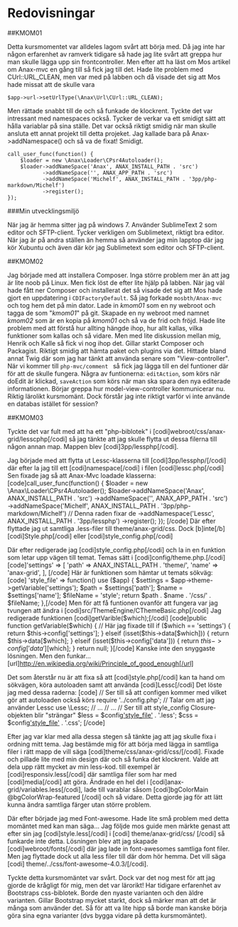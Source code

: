 Redovisningar
===================

##KMOM01

Detta kursmomentet var alldeles lagom svårt att börja med. Då jag inte har någon erfarenhet av ramverk tidigare så hade jag lite svårt att greppa hur man skulle lägga upp sin frontcontroller. Men efter att ha läst om Mos artikel om Anax-mvc en gång till så fick jag till det.
Hade lite problem med CUrl::URL_CLEAN, men var med på labben och då visade det sig att Mos hade missat att de skulle vara
```
$app->url->setUrlType(\Anax\Url\CUrl::URL_CLEAN);
```
Men rättade snabbt till de och så funkade de klockrent.
Tyckte det var intressant med namespaces också. Tycker de verkar va ett smidigt sätt att hålla variablar på sina ställe. Det var också riktigt smidig när man skulle ansluta ett annat projekt till detta projeket.
Jag kallade bara på Anax->addNamespace() och så va de fixat! Smidigt.
```
call_user_func(function() {
    $loader = new \Anax\Loader\CPsr4Autoloader();
    $loader->addNameSpace('Anax', ANAX_INSTALL_PATH . 'src')
           ->addNameSpace('', ANAX_APP_PATH . 'src')
           ->addNameSpace('Michelf', ANAX_INSTALL_PATH . '3pp/php-markdown/Michelf')
           ->register();
});
```
###Min utvecklingsmiljö

När jag är hemma sitter jag på windows 7. Använder SublimeText 2 som editor och SFTP-client. Tycker verkligen om Sublimetext, riktigt bra editor.
När jag är på andra ställen än hemma så använder jag min lapptop där jag kör Xubuntu och även där kör jag Sublimetext som editor och SFTP-client.

##KMOM02

Jag började med att installera Composer. Inga större problem mer än att jag är lite noob på Linux. Men fick löst de efter lite hjälp på labben. När jag väl hade fått ner Composer och installerat det så visade det sig att Mos hade gjort en uppdatering i <code>CDIFactoryDefault</code>. Så jag forkade <code>mosbth/Anax-mvc</code> och tog hem det på min dator. Lade in *kmom01* som en ny webroot och tagga de som "*kmom01*" på git. Skapade en ny webroot med namnet *kmom02* som är en kopia på *kmom01* och så va de frid och fröjd.
Hade lite problem med att förstå hur allting hängde ihop, hur allt kallas, vilka funktioner som kallas och så vidare. Men med lite diskussion mellan mig, Henrik och Kalle så fick vi nog ihop det.
Gillar starkt Composer och Packagist. Riktigt smidig att hämta paket och plugins via det. Hittade bland annat Twig där som jag har tänkt att använda senare som "View-controller". När vi kommer till <code>php-mvc/comment </code> så fick jag lägga till en del funtioner där för att de skulle fungera. Några av funtionerna: <code>editAction</code>, som körs när doEdit är klickad, <code>saveAction</code> som körs när man ska spara den nya editerade informationen. Börjar greppa hur model-view-controller kommunicerar nu. Riktig lärolikt kursmomänt. Dock förstår jag inte riktigt varför vi inte använde en databas istället för session?


##KMOM03

Tyckte det var fult med att ha ett "php-biblotek" i [codi]webroot/css/anax-grid/lesscphp[/codi] så jag tänkte att jag skulle flytta ut dessa filerna till någon annan map. Mappen blev [codi]3pp/lessphp[/codi].

Jag började med att flytta ut Lessc-klasserna till [codi]3pp/lessphp/[/codi]  där efter la jag till ett [codi]namespace[/codi] i filen [codi]lessc.php[/codi]
Sen fixade jag så att Anax-Mvc loadade klasserna:
[code]call_user_func(function() {
    $loader = new \Anax\Loader\CPsr4Autoloader();
    $loader->addNameSpace('Anax', ANAX_INSTALL_PATH . 'src')
           ->addNameSpace('', ANAX_APP_PATH . 'src')
           ->addNameSpace('Michelf', ANAX_INSTALL_PATH . '3pp/php-markdown/Michelf')
           // Denna raden fixar de
           ->addNamespace('Lessc', ANAX_INSTALL_PATH . '3pp/lessphp')
           ->register();
});
[/code]
Där efter flyttade jag ut samtliga .less-filer till theme/anax-grid/css.
Dock [b]inte[/b] [codi]Style.php[/codi] eller [codi]style_config.php[/codi]

Där efter redigerade jag [codi]style_config.php[/codi] och la in en funktion som letar upp vägen till temat.
Temas sätt i [codi]config/theme.php.[/codi]
[code]'settings' => [
        'path' => ANAX_INSTALL_PATH . 'theme/',
        'name' => 'anax-grid',
    ],
[/code]
Här är funktionen som hämtar ut temats sökväg:
[code]
 'style_file' => function() use ($app) {
        $settings = $app->theme->getVariable('settings');
        $path = $settings['path'];
        $name = $settings['name'];
        $fileName = 'style';
        return $path . $name . '/css/' . $fileName;
 },[/code]
Men för att få funtionen ovanför att fungera var jag tvungen att ändra i [codi]src/ThemeEngine/CThemeBasic.php[/codi]
Jag redigerade funktionen [codi]getVarible($which);[/codi]
[code]public function getVariable($which)
{
    //  Här jag fixade till
    if ($which == 'settings') {
        return $this->config['settings'];
    } elseif (isset($this->data[$which])) {
        return $this->data[$which];
    } elseif (isset($this->config['data'])) {
        return $this->config['data'][$which];
    }
    return null;
}[/code]
Kanske inte den snyggaste lösningen. Men den funkar... [url]http://en.wikipedia.org/wiki/Principle_of_good_enough[/url]

Det som återstår nu är att fixa så att [codi]style.php[/codi] kan ta hand om sökvägen, köra autoloaden samt att använda [codi]Lessc[/codi]
Det löste jag med dessa raderna:
[code]
// Ser till så att configen kommer med vilket gör att autoloaden också körs
require '../config.php';
// Talar om att jag använder Lessc
use \Lessc;
// ...
// ...
// Ser till att style_config Closure-objekten blir "strängar"
$less = $config['style_file']() . '.less';
$css = $config['style_file']() . '.css';
[/code]

Efter jag var klar med alla dessa stegen så tänkte jag att jag skulle fixa i ordning mitt tema. Jag bestämde mig för att börja med lägga in samtliga filer i rätt mapp de vill säga [codi]theme/css/anax-grid/css/[/codi]. Fixade och pillade lite med min design där och så funka det klockrent. Valde att dela upp rätt mycket av min less-kod. till exempel är [codi]responsiv.less[/codi] där samtliga filer som har med [codi]media[/codi] att göra. Ändrade en hel del i [codi]anax-grid/variables.less[/codi], lade till varablar såsom [codi]bgColorMain @bgColorWrap-featured [/codi] och så vidare. Detta gjorde jag för att lätt kunna ändra samtliga färger utan större problem.

Där efter började jag med Font-awesome. Hade lite små problem med detta momäntet med kan man säga... Jag följde mos guide men märkte genast att efter sin jag [codi]style.less[/codi] i [codi] theme/anax-grid/css/ [/codi] så funkarde inte detta. Lösningen blev att jag skapade [codi]webroot/fonts[/codi] där jag lade in font-awesomes samtliga font filer. Men jag flyttade dock ut alla less filer till där dom hör hemma. Det vill säga [codi] theme/../css/font-awesome-4.0.3/[/codi].

Tyckte detta kursmomäntet var svårt. Dock var det nog mest för att jag gjorde de krågligt för mig, men det var lärorikt! Har tidigare erfarenhet av Bootstraps css-biblotek. Borde den nyaste varianten och den äldre varianten. Gillar Bootstrap mycket starkt, dock så märker man att det är många som använder det. Så för att va lite hipp så borde man kanske börja göra sina egna varianter (dvs bygga vidare på detta kursmomäntet).



